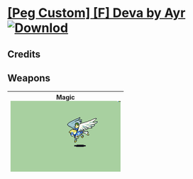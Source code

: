 # [\[Peg Custom\] \[F\] Deva by Ayr](./) [![Downlod](https://img.shields.io/badge/Download--red?style=social&logo=github)](https://minhaskamal.github.io/DownGit/#/home?url=https://github.com/Klokinator/FE-Repo/tree/main/Battle%20Animations%2FMounted%20-%20Pegs%2C%20Wyverns%2C%20Griffons%2F%5BPeg%20Custom%5D%20%5BF%5D%20Deva%20by%20Ayr)
## Credits



## Weapons

| <b>Magic</b><br/><img alt="Magic animation" src="./6.%20Magic/Magic.gif"/> |
| :---: |
